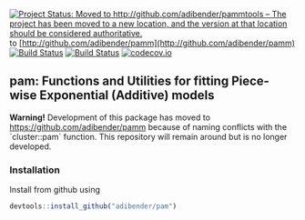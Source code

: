 [![Project Status: Moved to http://github.com/adibender/pammtools – The project has been moved to a new location, and the version at that location should be considered authoritative.](http://www.repostatus.org/badges/latest/moved.svg)](http://www.repostatus.org/#moved) to [http://github.com/adibender/pamm](http://github.com/adibender/pamm)
[![Build Status](https://travis-ci.org/adibender/pam.svg?branch=master)](https://travis-ci.org/adibender/pam)
[![Build Status](https://ci.appveyor.com/api/projects/status/github/adibender/pam?branch=master&svg=true)](https://ci.appveyor.com/project/adibender/pam/branch/master)
[![codecov.io](https://codecov.io/github/adibender/pam/coverage.svg?branch=master)](https://codecov.io/github/adibender/pam/branch/master)

## pam: Functions and Utilities for fitting Piece-wise Exponential (Additive) models

<div class="alert alert-warning">
  <strong>Warning!</strong>
  Development of this package has moved to <a href="https://github.com/adibender/pamm">https://github.com/adibender/pamm</a>
  because of naming conflicts with the `cluster::pam` function.
  This repository will remain around but is no longer developed.
</div>



### Installation
Install from github using
```r
devtools::install_github("adibender/pam")
```
